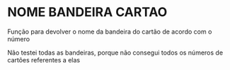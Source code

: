 # NOME BANDEIRA CARTAO
Função para devolver o nome da bandeira do cartão de acordo com o número

Não testei todas as bandeiras, porque não consegui todos os números de cartões referentes a elas
